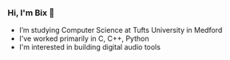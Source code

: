 ### Hi, I'm Bix 👋
- I’m studying Computer Science at Tufts University in Medford
- I've worked primarily in C, C++, Python
- I'm interested in building digital audio tools
